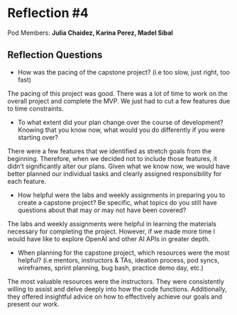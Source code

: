 # Reflection #4

Pod Members: **Julia Chaidez, Karina Perez, Madel Sibal**

## Reflection Questions

* How was the pacing of the capstone project? (i.e too slow, just right, too fast) 

The pacing of this project was good. There was a lot of time to work on the overall project and complete the MVP. We just had to cut a few features due to time constraints.

* To what extent did your plan change over the course of development? Knowing that you know now, what would you do differently if you were starting over?

There were a few features that we identified as stretch goals from the beginning. Therefore, when we decided not to include those features, it didn’t significantly alter our plans. Given what we know now, we would have better planned our individual tasks and clearly assigned responsibility for each feature.

* How helpful were the labs and weekly assignments in preparing you to create a capstone project? Be specific, what topics do you still have questions about that may or may not have been covered?

The labs and weekly assignments were helpful in learning the materials necessary for completing the project. However, if we made more time I would have like to explore OpenAI and other AI APIs in greater depth.

* When planning for the capstone project, which resources were the most helpful? (i.e mentors, instructors & TAs, ideation process, pod syncs, wireframes, sprint planning, bug bash, practice demo day, etc.)

The most valuable resources were the instructors. They were consistently willing to assist and delve deeply into how the code functions. Additionally, they offered insightful advice on how to effectively achieve our goals and present our work.